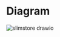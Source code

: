 # Diagram
![slimstore drawio](https://github.com/user-attachments/assets/f9ddffb1-a67c-4dc3-adce-7216ee145719)
